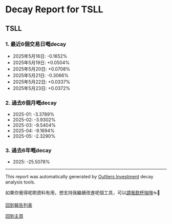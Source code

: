 # Decay Report for TSLL

## TSLL

### 1. 最近6個交易日嘅decay

- 2025年5月16日: -0.1652%
- 2025年5月19日: +0.0504%
- 2025年5月20日: +0.0708%
- 2025年5月21日: -0.3066%
- 2025年5月22日: +0.0337%
- 2025年5月23日: +0.0372%

### 2. 過去6個月嘅decay

- 2025-01: -3.3789%
- 2025-02: -3.9302%
- 2025-03: -9.5404%
- 2025-04: -9.1694%
- 2025-05: -2.3290%

### 3. 過去6年嘅decay

- 2025: -25.5078%

------------------------------
This report was automatically generated by [Outliers Investment](https://outliersecon.github.io/Outliers-Investment/) decay analysis tools.

如果你覺得呢啲資料有用，想支持我繼續改進呢個工具，可以[請我飲杯咖啡](https://buymeacoffee.com/outliersecon)☕🙏

[回到報告列表](https://outliersecon.github.io/Outliers-Investment/reports/reports_public)

[回到主頁](https://outliersecon.github.io/Outliers-Investment/)